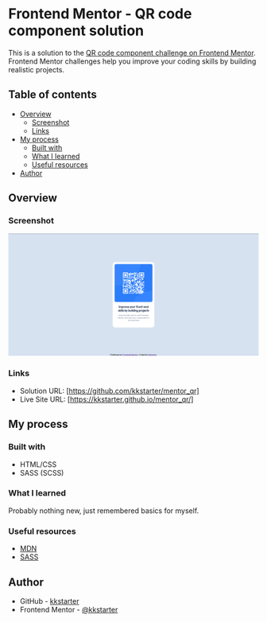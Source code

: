 # Frontend Mentor - QR code component solution

This is a solution to the [QR code component challenge on Frontend Mentor](https://www.frontendmentor.io/challenges/qr-code-component-iux_sIO_H). Frontend Mentor challenges help you improve your coding skills by building realistic projects. 

## Table of contents

- [Overview](#overview)
  - [Screenshot](#screenshot)
  - [Links](#links)
- [My process](#my-process)
  - [Built with](#built-with)
  - [What I learned](#what-i-learned)
  - [Useful resources](#useful-resources)
- [Author](#author)

## Overview

### Screenshot

![](./images/preview.jpg)

### Links

- Solution URL: [https://github.com/kkstarter/mentor_qr]
- Live Site URL: [https://kkstarter.github.io/mentor_qr/]

## My process

### Built with

- HTML/CSS
- SASS (SCSS)


### What I learned

Probably nothing new, just remembered basics for myself.

### Useful resources

- [MDN](https://developer.mozilla.org/en-US/)
- [SASS](https://sass-lang.com/)

## Author

- GitHub - [kkstarter](https://github.com/kkstarter)
- Frontend Mentor - [@kkstarter](https://www.frontendmentor.io/profile/kkstarter)
